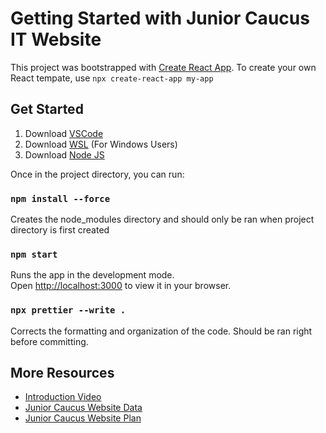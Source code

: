 # Getting Started with Junior Caucus IT Website

This project was bootstrapped with [Create React App](https://github.com/facebook/create-react-app). To create your own React tempate, use `npx create-react-app my-app`

## Get Started
1) Download [VSCode](https://code.visualstudio.com/download)
2) Download [WSL](https://learn.microsoft.com/en-us/windows/wsl/install) (For Windows Users) 
3) Download [Node JS](https://nodejs.org/en/download/package-manager)

Once in the project directory, you can run:
### `npm install --force`
Creates the node_modules directory and should only be ran when project directory is first created

### `npm start`
Runs the app in the development mode.\
Open [http://localhost:3000](http://localhost:3000) to view it in your browser.

### `npx prettier --write .`
Corrects the formatting and organization of the code. Should be ran right before committing.

## More Resources
- [Introduction Video](https://www.youtube.com/watch?v=Nd8E9ktPdqg)
- [Junior Caucus Website Data](https://docs.google.com/spreadsheets/d/1FfJxTXMbGEMKkS-pJtjZo9fVn4rn2e4fYNr4E7_wBPU/edit?usp=sharing=0)
- [Junior Caucus Website Plan](https://docs.google.com/document/d/1tORSTnPle8jkm1WN_fU_R4kNG6AOrm9BozOXCAJUnBU/edit?usp=sharing)